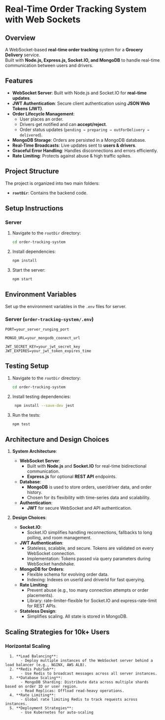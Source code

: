# Real-Time Order Tracking System with Web Sockets

## Overview

A WebSocket-based **real-time order tracking** system for a **Grocery Delivery** service.  
Built with **Node.js, Express.js, Socket.IO, and MongoDB** to handle real-time communication between users and drivers.

## Features

- **WebSocket Server**: Built with Node.js and Socket.IO for **real-time updates**.
- **JWT Authentication**: Secure client authentication using **JSON Web Tokens (JWT)**.
- **Order Lifecycle Management**:
  - User places an order.
  - Drivers get notified and can **accept/reject**.
  - Order status updates (`pending → preparing → outForDelivery → delivered`).
- **MongoDB Storage**: Orders are persisted in a MongoDB database.
- **Real-Time Broadcasts**: Live updates sent to **users & drivers**.
- **Graceful Error Handling**: Handles disconnections and errors efficiently.
- **Rate Limiting**: Protects against abuse & high traffic spikes.

## Project Structure

The project is organized into two main folders:

- **`rootDir`**: Contains the backend code.

## Setup Instructions

### Server

1. Navigate to the `rootDir` directory:
   ```bash
   cd order-tracking-system
3. Install dependencies:
    ```bash
    npm install
    ```
4. Start the server:
    ```bash
    npm start
    ```

## Environment Variables

Set up the environment variables in the `.env` files for server.

### Server (`order-tracking-system/.env`)

```env
PORT=your_server_runging_port

MONGO_URL=your_mongodb_coonect_url

JWT_SECRET_KEY=your_jwt_secret_key
JWT_EXPIRES=your_jwt_token_expires_time

```
## Testing Setup

1. Navigate to the `rootDir` directory:
   ```bash
   cd order-tracking-system
2. Install testing dependencies:
   ```bash
    npm install --save-dev jest
3. Run the tests:
    ```bash
    npm test

## Architecture and Design Choices

1. **System Architecture**: 
   - **WebSocket Server**:
      - Built with **Node.js** and **Socket.IO** for real-time bidirectional communication.
      - **Express.js** for optional **REST API** endpoints.
   - **Database**:
      - **MongoDB** is used to store orders, user/driver data, and order history.
      - Chosen for its flexibility with time-series data and scalability.
   - **Authentication**:
      - **JWT** for secure WebSocket and API authentication.


2. **Design Choices**:
   - **Socket.IO**:
       - Socket.IO simplifies handling reconnections, fallbacks to long polling, and room management.
   - **JWT Authentication**:
       - Stateless, scalable, and secure. Tokens are validated on every WebSocket connection.
       - Implementation: Tokens passed via query parameters during WebSocket handshake.
   - **MongoDB for Orders**:
       - Flexible schema for evolving order data.
       - Indexing: Indexes on userId and driverId for fast querying.
   - **Rate Limiting**:
       - Prevent abuse (e.g., too many connection attempts or order placements).
       - Library: rate-limiter-flexible for Socket.IO and express-rate-limit for REST APIs.
   - **Stateless Design**:
       - Simplifies scaling. All state is stored in MongoDB.


## Scaling Strategies for 10k+ Users

### Horizontal Scaling

      1. **Load Balancing**:
           - Deploy multiple instances of the WebSocket server behind a load balancer (e.g., NGINX, AWS ALB).
      2. **Redis Pub/Sub**:
           - Use Redis to broadcast messages across all server instances.
      3. **Database Scaling**:
           - MongoDB Sharding: Distribute data across multiple shards based on order ID or user region.
           - Read Replicas: Offload read-heavy operations.
      4. **Rate Limiting**:
           - Global rate limiting Redis to track requests across instances.
      5. **Deployment Strategies**:
           - Use Kubernetes for auto-scaling
